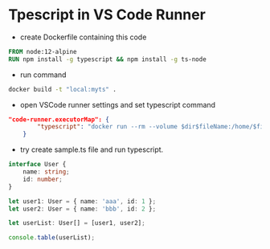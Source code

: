 # Tpescript in VS Code Runner

- create Dockerfile containing this code

```dockerfile
FROM node:12-alpine
RUN npm install -g typescript && npm install -g ts-node
```

- run command

```bash
docker build -t "local:myts" .
```

- open VSCode runner settings and set typescript command

```json
"code-runner.executorMap": {
        "typescript": "docker run --rm --volume $dir$fileName:/home/$fileName local:myts ts-node /home/$fileName",
    }
```

- try create sample.ts file and run typescript.

```typescript
interface User {
    name: string;
    id: number;
}

let user1: User = { name: 'aaa', id: 1 };
let user2: User = { name: 'bbb', id: 2 };

let userList: User[] = [user1, user2];

console.table(userList);
```
